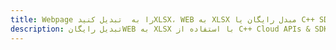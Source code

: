 ---title: Webpage را به  تبدیل کنیدXLSX، WEB به XLSX مبدل رایگان یا C++ SDKdescription: تبدیل رایگانWEB به XLSX با استفاده از C++ Cloud APIs & SDK همچنین اسناد PDF را در Cloud ایجاد، ویرایش و رندر کنید.---